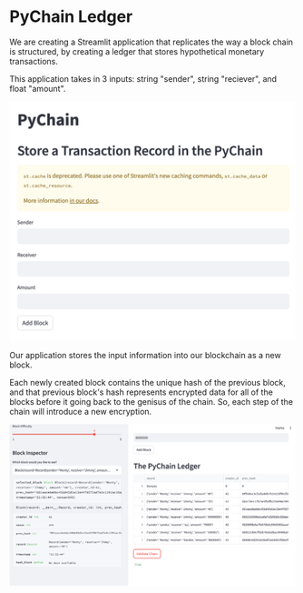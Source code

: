 # PyChain Ledger

We are creating a Streamlit application that replicates the way a block chain is structured, by creating a ledger that stores hypothetical monetary transactions.

This application takes in 3 inputs: string "sender", string "reciever", and float "amount".

![alt text](Images/Inputs.png)

Our application stores the input information into our blockchain as a new block.

Each newly created block contains the unique hash of the previous block, and that previous block's hash represents encrypted data for all of the blocks before it going back to the genisus of the chain. So, each step of the chain will introduce a new encryption.

![alt text](Images/ledger_test.png)